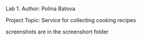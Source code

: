 Lab 1. Author: Polina Batova

Project Topic: Service for collecting cooking recipes

screenshots are in the screenshort folder

